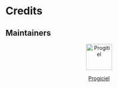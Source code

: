 # Credits

## Maintainers

<div align="center">
    <a href="https://github.com/Progitiel">
        <img
            src="https://avatars.githubusercontent.com/u/36774665?v=4"
            width="70"
            height="70"
            alt="Progitiel"
        />
        <div align="center">
            <p>Progiciel</p>
        </div>
    </a>
</div>
